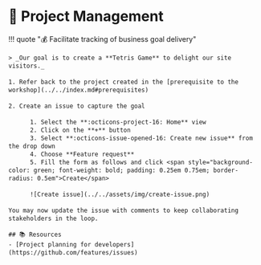# :test_tube: Project Management

!!! quote ":moneybag: Facilitate tracking of business goal delivery"

    > _Our goal is to create a **Tetris Game** to delight our site visitors._

    1. Refer back to the project created in the [prerequisite to the workshop](../../index.md#prerequisites)

    2. Create an issue to capture the goal

          1. Select the **:octicons-project-16: Home** view
          2. Click on the **+** button
          3. Select **:octicons-issue-opened-16: Create new issue** from the drop down
          4. Choose **Feature request**
          5. Fill the form as follows and click <span style="background-color: green; font-weight: bold; padding: 0.25em 0.75em; border-radius: 0.5em">Create</span>

          ![Create issue](../../assets/img/create-issue.png)

    You may now update the issue with comments to keep collaborating stakeholders in the loop.
    
    ## 📚 Resources
    - [Project planning for developers](https://github.com/features/issues)
